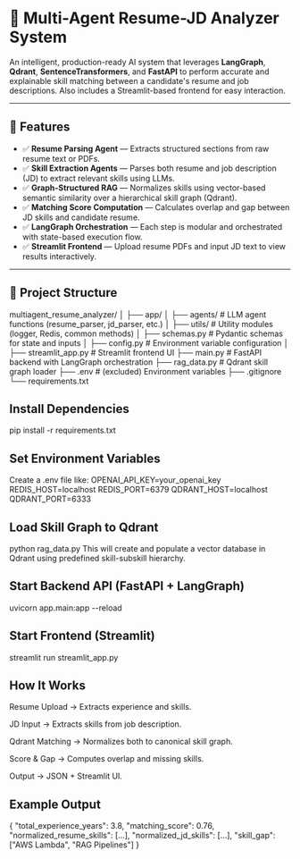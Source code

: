 # 🤖 Multi-Agent Resume-JD Analyzer System

An intelligent, production-ready AI system that leverages **LangGraph**, **Qdrant**, **SentenceTransformers**, and **FastAPI** to perform accurate and explainable skill matching between a candidate's resume and job descriptions. Also includes a Streamlit-based frontend for easy interaction.

---

## 🚀 Features

- ✅ **Resume Parsing Agent** — Extracts structured sections from raw resume text or PDFs.
- ✅ **Skill Extraction Agents** — Parses both resume and job description (JD) to extract relevant skills using LLMs.
- ✅ **Graph-Structured RAG** — Normalizes skills using vector-based semantic similarity over a hierarchical skill graph (Qdrant).
- ✅ **Matching Score Computation** — Calculates overlap and gap between JD skills and candidate resume.
- ✅ **LangGraph Orchestration** — Each step is modular and orchestrated with state-based execution flow.
- ✅ **Streamlit Frontend** — Upload resume PDFs and input JD text to view results interactively.

---

## 📁 Project Structure

multiagent_resume_analyzer/
│
├── app/
│ ├── agents/ # LLM agent functions (resume_parser, jd_parser, etc.)
│ ├── utils/ # Utility modules (logger, Redis, common methods)
│ ├── schemas.py # Pydantic schemas for state and inputs
│ ├── config.py # Environment variable configuration
│
├── streamlit_app.py # Streamlit frontend UI
├── main.py # FastAPI backend with LangGraph orchestration
├── rag_data.py # Qdrant skill graph loader
├── .env # (excluded) Environment variables
├── .gitignore
└── requirements.txt

## Install Dependencies

pip install -r requirements.txt

## Set Environment Variables
Create a .env file like:
OPENAI_API_KEY=your_openai_key
REDIS_HOST=localhost
REDIS_PORT=6379
QDRANT_HOST=localhost
QDRANT_PORT=6333

## Load Skill Graph to Qdrant
python rag_data.py
This will create and populate a vector database in Qdrant using predefined skill-subskill hierarchy.

## Start Backend API (FastAPI + LangGraph)
uvicorn app.main:app --reload

## Start Frontend (Streamlit)
streamlit run streamlit_app.py

## How It Works
Resume Upload → Extracts experience and skills.

JD Input → Extracts skills from job description.

Qdrant Matching → Normalizes both to canonical skill graph.

Score & Gap → Computes overlap and missing skills.

Output → JSON + Streamlit UI.

## Example Output
{
  "total_experience_years": 3.8,
  "matching_score": 0.76,
  "normalized_resume_skills": [...],
  "normalized_jd_skills": [...],
  "skill_gap": ["AWS Lambda", "RAG Pipelines"]
}

